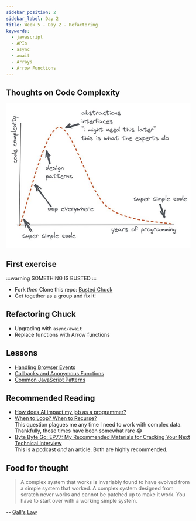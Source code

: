 ```yaml
---
sidebar_position: 2
sidebar_label: Day 2
title: Week 5 - Day 2 - Refactoring
keywords:
  - javascript
  - APIs
  - async
  - await
  - Arrays
  - Arrow Functions
---
```


<!-- markdownlint-disable no-trailing-punctuation  no-inline-html -->

## Thoughts on Code Complexity

![Code Complexity](./img/code_complexity.jpg)

## First exercise

:::warning
SOMETHING IS BUSTED
:::

- Fork _then_ Clone this repo: [Busted Chuck](https://github.com/seanrreid/busted_chuck_norris)
- Get together as a group and fix it!

<!-- The solution is in [this repo](https://github.com/seanrreid/working_chuck_norris) -->

## Refactoring Chuck

- Upgrading with `async/await`
- Replace functions with Arrow functions

## Lessons

- [Handling Browser Events](/docs/lessons/handling-user-input/handling-browser-events/)
- [Callbacks and Anonymous Functions](/docs/lessons/solving-problems-using-code-js/callbacks/)
- [Common JavaScript Patterns](/docs/lessons/solving-problems-using-code-js/common-patterns/)

## Recommended Reading

- [How does AI impact my job as a programmer?](https://chelseatroy.com/2024/05/26/how-does-ai-impact-my-job-as-a-programmer/)
- [When to Loop? When to Recurse?](https://betterprogramming.pub/when-to-loop-when-to-recurse-b786ad8977de)
  <br/>This question plagues me any time I need to work with complex data. Thankfully, those times have been somewhat rare 😂
- [Byte Byte Go: EP77: My Recommended Materials for Cracking Your Next Technical Interview](https://blog.bytebytego.com/p/ep77-my-recommended-materials-for)
  <br/>This is a podcast _and_ an article. Both are highly recommended.

## Food for thought

> A complex system that works is invariably found to have evolved from a simple system that worked. A complex system designed from scratch never works and cannot be patched up to make it work. You have to start over with a working simple system.

-- [Gall's Law](<https://en.wikipedia.org/wiki/John_Gall_(author)#Galls_law>)
